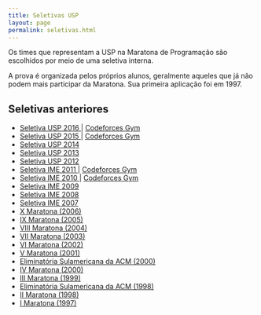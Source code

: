 ```yaml
---
title: Seletivas USP
layout: page
permalink: seletivas.html
---
```


Os times que representam a USP na Maratona de Programação são escolhidos por meio de uma seletiva interna.

A prova é organizada pelos próprios alunos, geralmente aqueles que já não podem mais participar da Maratona. Sua primeira aplicação foi em 1997.

<h2> Seletivas anteriores </h2>
<ul>
  <li> <a href="seletiva-2016"> Seletiva USP 2016 </a> | <a href="http://codeforces.com/gym/101064"> Codeforces Gym </a> </li>
  <li> <a href="seletiva-2015"> Seletiva USP 2015 </a> | <a href="http://codeforces.com/gym/101047"> Codeforces Gym </a> </li>
  <li> <a href="seletiva-2014"> Seletiva USP 2014 </a> </li>
  <li> <a href="seletiva-2013"> Seletiva USP 2013 </a> </li>
  <li> <a href="seletiva-2012"> Seletiva USP 2012 </a> </li>
  <li> <a href="seletiva-2011"> Seletiva IME 2011 </a> | <a href="http://codeforces.com/gym/101081"> Codeforces Gym </a> </li>
  <li> <a href="seletiva-2010"> Seletiva IME 2010 </a> | <a href="http://codeforces.com/gym/101055"> Codeforces Gym </a> </li>
  <li> <a href="seletiva-2009"> Seletiva IME 2009 </a> </li>
  <li> <a href="seletiva-2008"> Seletiva IME 2008 </a> </li>
  <li> <a href="seletiva-2007"> Seletiva IME 2007 </a> </li>
  <li> <a href="https://www.ime.usp.br/~cef/Xmaratona/"> X Maratona (2006) </a> </li>
  <li> <a href="https://www.ime.usp.br/~cef/IXmaratona/"> IX Maratona (2005) </a> </li>
  <li> <a href="https://www.ime.usp.br/~cef/VIIImaratona/"> VIII Maratona (2004) </a> </li>
  <li> <a href="https://www.ime.usp.br/~cef/VIImaratona/"> VII Maratona (2003) </a> </li>
  <li> <a href="https://www.ime.usp.br/~cef/VImaratona/"> VI Maratona (2002) </a> </li>
  <li> <a href="https://www.ime.usp.br/~cef/Vmaratona/"> V Maratona (2001) </a> </li>
  <li>  <a href="http://maratona.ime.usp.br/2000/"> Eliminatória Sulamericana da ACM (2000) </a> </li>
  <li> <a href="https://www.ime.usp.br/~cef/IVmaratona/"> IV Maratona (2000) </a> </li>
  <li> <a href="https://www.ime.usp.br/~cef/IIImaratona/maratona.html"> III Maratona (1999) </a> </li>
  <li>  <a href="http://www.ime.usp.br/~cef/acm/"> Eliminatória Sulamericana da ACM (1998) </a> </li>
  <li>  <a href="https://www.ime.usp.br/~cef/IImaratona/maratona.html"> II Maratona (1998) </a> </li>
  <li>  <a href="https://www.ime.usp.br/~cef/Imaratona/maratona.html"> I Maratona (1997) </a> </li>
</ul>

